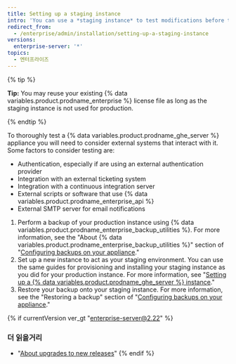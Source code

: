 ```yaml
---
title: Setting up a staging instance
intro: 'You can use a *staging instance* to test modifications before they are applied to {% data variables.product.product_location %}. For example, you could use a staging instance to test new {% data variables.product.prodname_ghe_server %} updates or to practice importing migration data.'
redirect_from:
  - /enterprise/admin/installation/setting-up-a-staging-instance
versions:
  enterprise-server: '*'
topics:
  - 엔터프라이즈
---
```


{% tip %}

**Tip:** You may reuse your existing {% data variables.product.prodname_enterprise %} license file as long as the staging instance is not used for production.

{% endtip %}

To thoroughly test a {% data variables.product.prodname_ghe_server %} appliance you will need to consider external systems that interact with it. Some factors to consider testing are:

  - Authentication, especially if are using an external authentication provider
  - Integration with an external ticketing system
  - Integration with a continuous integration server
  - External scripts or software that use {% data variables.product.prodname_enterprise_api %}
  - External SMTP server for email notifications

1. Perform a backup of your production instance using {% data variables.product.prodname_enterprise_backup_utilities %}. For more information, see the "About {% data variables.product.prodname_enterprise_backup_utilities %}" section of "[Configuring backups on your appliance](/enterprise/admin/guides/installation/configuring-backups-on-your-appliance#about-github-enterprise-server-backup-utilities)."
2. Set up a new instance to act as your staging environment. You can use the same guides for provisioning and installing your staging instance as you did for your production instance. For more information, see "[Setting up a {% data variables.product.prodname_ghe_server %} instance](/enterprise/admin/guides/installation/setting-up-a-github-enterprise-server-instance/)."
3. Restore your backup onto your staging instance. For more information, see the "Restoring a backup" section of "[Configuring backups on your appliance](/enterprise/admin/guides/installation/configuring-backups-on-your-appliance#restoring-a-backup)."

{% if currentVersion ver_gt "enterprise-server@2.22" %}
### 더 읽을거리

- "[About upgrades to new releases](/admin/overview/about-upgrades-to-new-releases)"
{% endif %}
